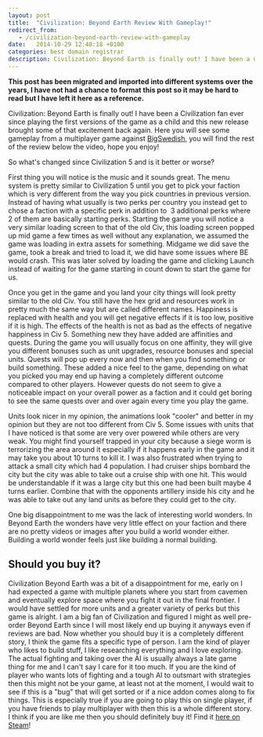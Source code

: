 ```yaml
---
layout: post
title:  "Civilization: Beyond Earth Review With Gameplay!"
redirect_from:
   - /civilization-beyond-earth-review-with-gameplay
date:   2014-10-29 12:48:18 +0100
categories: best domain registrar
description: Civilization: Beyond Earth is finally out! I have been a Civilization fan ever since playing the first versions of the game as a child and this new release brought some of that excitement back again....
---
```


**This post has been migrated and imported into different systems over the years, I have not had a chance to format this post so it may be hard to read but I have left it here as a reference.**

Civilization: Beyond Earth is finally out! I have been a Civilization fan ever since playing the first versions of the game as a child and this new release brought some of that excitement back again. Here you will see some gameplay from a multiplayer game against [BigSwedish](https://www.youtube.com/user/hugeswedish "BigSwdish on Youtube"), you will find the rest of the review below the video, hope you enjoy!  
  
  
  
 So what's changed since Civilization 5 and is it better or worse?  
  
 First thing you will notice is the music and it sounds great. The menu system is pretty similar to Civilization 5 until you get to pick your faction which is very different from the way you pick countries in previous version. Instead of having what usually is two perks per country you instead get to chose a faction with a specific perk in addition to  3 additional perks where 2 of them are basically starting perks. Starting the game you will notice a very similar loading screen to that of the old Civ, this loading screen popped up mid game a few times as well without any explanation, we assumed the game was loading in extra assets for something. Midgame we did save the game, took a break and tried to load it, we did have some issues where BE would crash. This was later solved by loading the game and clicking Launch instead of waiting for the game starting in count down to start the game for us.  
  
 Once you get in the game and you land your city things will look pretty similar to the old Civ. You still have the hex grid and resources work in pretty much the same way but are called different names. Happiness is replaced with health and you will get negative effects if it is too low, positive if it is high. The effects of the health is not as bad as the effects of negative happiness in Civ 5. Something new they have added are affinities and quests. During the game you will usually focus on one affinity, they will give you different bonuses such as unit upgrades, resource bonuses and special units. Quests will pop up every now and then when you find something or build something. These added a nice feel to the game, depending on what you picked you may end up having a completely different outcome compared to other players. However quests do not seem to give a noticeable impact on your overall power as a faction and it could get boring to see the same quests over and over again every time you play the game.  
  
 Units look nicer in my opinion, the animations look "cooler" and better in my opinion but they are not too different from Civ 5. Some issues with units that I have noticed is that some are very over powered while others are very weak. You might find yourself trapped in your city because a siege worm is terrorizing the area around it especially if it happens early in the game and it may take you about 10 turns to kill it. I was also frustrated when trying to attack a small city which had 4 population. I had cruiser ships bombard the city but the city was able to take out a cruise ship with one hit. This would be understandable if it was a large city but this one had been built maybe 4 turns earlier. Combine that with the opponents artillery inside his city and he was able to take out any land units as before they could get to the city.  
  
 One big disappointment to me was the lack of interesting world wonders. In Beyond Earth the wonders have very little effect on your faction and there are no pretty videos or images after you build a world wonder either. Building a world wonder feels just like building a normal building.

## Should you buy it?

  
 Civilization Beyond Earth was a bit of a disappointment for me, early on I had expected a game with multiple planets where you start from cavemen and eventually explore space where you fight it out in the final frontier. I would have settled for more units and a greater variety of perks but this game is alright. I am a big fan of Civilization and figured I might as well pre-order Beyond Earth since I will most likely end up buying it anyways even if reviews are bad. Now whether you should buy it is a completely different story, I think the game fits a specific type of person. I am the kind of player who likes to build stuff, I like researching everything and I love exploring. The actual fighting and taking over the AI is usually always a late game thing for me and I can't say I care for it too much. If you are the kind of player who wants lots of fighting and a tough AI to outsmart with strategies then this might not be your game, at least not at the moment, I would wait to see if this is a "bug" that will get sorted or if a nice addon comes along to fix things. This is especially true if you are going to play this on single player, if you have friends to play multiplayer with then this is a whole different story. I think if you are like me then you should definitely buy it! Find it [here on Steam](http://store.steampowered.com/app/65980/ "Civilization Beyond Earth on Steam")!